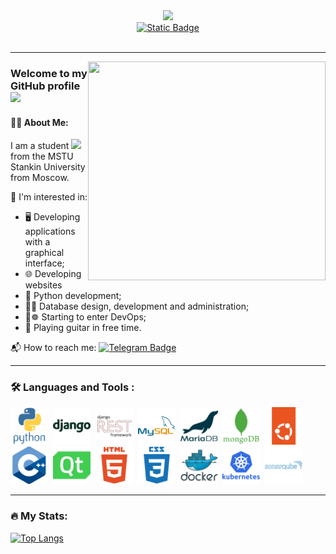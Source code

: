 <div id="header" align="center">
    <img src="https://media.giphy.com/media/v1.Y2lkPTc5MGI3NjExYjB5ZjFsZXFmbG1vZnIwYnUyajN6aXM1N3BjYm5maGEyN2lsOGlrbyZlcD12MV9pbnRlcm5hbF9naWZfYnlfaWQmY3Q9Zw/RJVw6tIfb2dIwTHFb0/giphy.gif" width="350">
</div>
<div id="badges" align="center">
    <a href="https://t.me/p_eliseev">
        <img width="189" alt="Static Badge" src="https://img.shields.io/badge/My%20contact-2CA5E0?style=for-the-badge&logo=telegram">
    </a>
</div>
<div align="center">
    <img width="150" src="https://komarev.com/ghpvc/?username=RdZilla&style=flat-square&color=blue" alt="">
</div>

---

<img src="https://media.giphy.com/media/v1.Y2lkPTc5MGI3NjExeHlyOWloaXhxa2Y5dGtjcnM3cjIzY3pocGhmcTRyaDN3NDZtaTdqdiZlcD12MV9pbnRlcm5hbF9naWZfYnlfaWQmY3Q9Zw/82MkOzEyyXeSLkgWyv/giphy.gif" width="380" height="350" align="right">

### Welcome to my GitHub profile <img src="https://media.giphy.com/media/hvRJCLFzcasrR4ia7z/giphy.gif" width="30px"/>

#### :man_technologist: About Me:

<div>
    
<p>
    
I am a student <img src="https://media.giphy.com/media/v1.Y2lkPTc5MGI3NjExbmRkcThqNDJhYzByOTNsMzFkazBjOHQ1ZjZmNTF0MnBhM2c1Z29jbSZlcD12MV9pbnRlcm5hbF9naWZfYnlfaWQmY3Q9cw/oHoASEzW8HppPux0Si/giphy.gif" width="45"> from the MSTU Stankin University from Moscow.
</p>
<p>
    
:mag_right: I'm interested in:
- :desktop_computer: Developing applications with a graphical interface;
- :globe_with_meridians: Developing websites
- :snake: Python development;
- :dolphin::mango: Database design, development and administration;
- :whale:☸️ Starting to enter DevOps;
- :guitar: Playing guitar in free time.

:mailbox_with_mail: How to reach me: [![Telegram Badge](https://img.shields.io/badge/My%20contact-2CA5E0?style=for-the-badge&logo=telegram)](https://t.me/p_eliseev)
</p>
</div>

---

### :hammer_and_wrench: Languages and Tools :
<div>
    <img src="https://github.com/devicons/devicon/blob/master/icons/python/python-original-wordmark.svg"  title="python3" alt="python" width="60" height="60"/>&nbsp;
    <img src="https://github.com/devicons/devicon/blob/master/icons/django/django-plain-wordmark.svg"  title="django" alt="django" width="60" height="60"/>&nbsp;
    <img src="https://github.com/devicons/devicon/blob/master/icons/djangorest/djangorest-original-wordmark.svg"  title="djangorest" alt="djangorest" width="60" height="60"/>&nbsp;
    <img src="https://github.com/devicons/devicon/blob/master/icons/mysql/mysql-original-wordmark.svg"  title="MySQL" alt="MySQL" width="60" height="60"/>&nbsp;
    <img src="https://github.com/devicons/devicon/blob/master/icons/mariadb/mariadb-original-wordmark.svg"  title="MariaDB" alt="MariaDB" width="60" height="60"/>&nbsp;
    <img src="https://github.com/devicons/devicon/blob/master/icons/mongodb/mongodb-plain-wordmark.svg"  title="MongoDB" alt="MongoDB" width="60" height="60"/>&nbsp;
    <img src="https://github.com/devicons/devicon/blob/master/icons/ubuntu/ubuntu-original.svg"  title="Ubuntu" alt="Ubuntu" width="60" height="60"/>&nbsp;
    <img src="https://github.com/devicons/devicon/blob/master/icons/cplusplus/cplusplus-original.svg"  title="cplusplus" alt="cplusplus" width="60" height="60"/>&nbsp;
    <img src="https://github.com/devicons/devicon/blob/master/icons/qt/qt-original.svg"  title="QT" alt="QT" width="60" height="60"/>&nbsp;
    <img src="https://github.com/devicons/devicon/blob/master/icons/html5/html5-plain-wordmark.svg" title="HTML5" alt="HTML" width="60" height="60"/>&nbsp;
    <img src="https://github.com/devicons/devicon/blob/master/icons/css3/css3-plain-wordmark.svg"  title="CSS3" alt="CSS" width="60" height="60"/>&nbsp;
    <img src="https://github.com/devicons/devicon/blob/master/icons/docker/docker-original-wordmark.svg"  title="docker" alt="docker" width="60" height="60"/>&nbsp;
    <img src="https://github.com/devicons/devicon/blob/master/icons/kubernetes/kubernetes-plain-wordmark.svg"  title="kubernetes" alt="kubernetes" width="60" height="60"/>&nbsp;
    <img src="https://github.com/devicons/devicon/blob/master/icons/sonarqube/sonarqube-line-wordmark.svg"  title="sonarqube" alt="sonarqube" width="60" height="60"/>&nbsp;
</div>

---

### :fire: My Stats:
[![Top Langs](https://github-readme-stats.vercel.app/api/top-langs/?username=RdZilla&layout=compact&theme=vision-friendly-dark)](https://github.com/anuraghazra/github-readme-stats)

